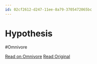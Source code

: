 ```yaml
---
id: 02cf2612-d247-11ee-8a79-3705472065bc
---
```


# Hypothesis
#Omnivore

[Read on Omnivore](https://omnivore.app/me/hypothesis-18dd5f001f4)
[Read Original](https://hypothes.is/a/hT4j6NJAEe6rgHM6a9Xvgw)

